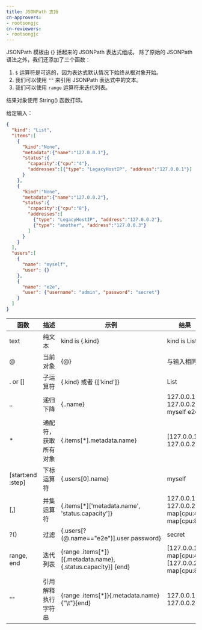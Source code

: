 ```yaml
---
title: JSONPath 支持
cn-approvers:
- rootsongjc
cn-reviewers:
- rootsongjc
---
```




JSONPath 模板由 {} 括起来的 JSONPath 表达式组成。
除了原始的 JSONPath 语法之外，我们还添加了三个函数：



1. `$` 运算符是可选的，因为表达式默认情况下始终从根对象开始。
2. 我们可以使用 `""` 来引用 JSONPath 表达式中的文本。
3. 我们可以使用 `range` 运算符来迭代列表。

结果对象使用 String() 函数打印。

给定输入：

```json
{
  "kind": "List",
  "items":[
    {
      "kind":"None",
      "metadata":{"name":"127.0.0.1"},
      "status":{
        "capacity":{"cpu":"4"},
        "addresses":[{"type": "LegacyHostIP", "address":"127.0.0.1"}]
      }
    },
    {
      "kind":"None",
      "metadata":{"name":"127.0.0.2"},
      "status":{
        "capacity":{"cpu":"8"},
        "addresses":[
          {"type": "LegacyHostIP", "address":"127.0.0.2"},
          {"type": "another", "address":"127.0.0.3"}
        ]
      }
    }
  ],
  "users":[
    {
      "name": "myself",
      "user": {}
    },
    {
      "name": "e2e",
      "user": {"username": "admin", "password": "secret"}
    }
  ]
}
```

| 函数                | 描述         | 示例                                       | 结果                                       |
| ----------------- | ---------- | ---------------------------------------- | ---------------------------------------- |
| text              | 纯文本        | kind is {.kind}                          | kind is List                             |
| @                 | 当前对象       | {@}                                      | 与输入相同                                    |
| . or []           | 子运算符       | {.kind} 或者 {['kind']}                    | List                                     |
| ..                | 递归下降       | {..name}                                 | 127.0.0.1 127.0.0.2 myself e2e           |
| *                 | 通配符，获取所有对象 | {.items[*].metadata.name}                | [127.0.0.1 127.0.0.2]                    |
| [start:end :step] | 下标运算符      | {.users[0].name}                         | myself                                   |
| [,]               | 并集运算符      | {.items[*]['metadata.name', 'status.capacity']} | 127.0.0.1 127.0.0.2 map[cpu:4] map[cpu:8] |
| ?()               | 过滤         | {.users[?(@.name=="e2e")].user.password} | secret                                   |
| range, end        | 迭代列表       | {range .items[*]}[{.metadata.name}, {.status.capacity}] {end} | [127.0.0.1, map[cpu:4]] [127.0.0.2, map[cpu:8]] |
| ""                | 引用解释执行字符串  | {range .items[*]}{.metadata.name}{"\t"}{end} | 127.0.0.1    127.0.0.2                   |
